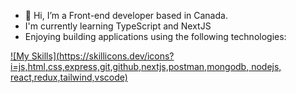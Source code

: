 - 👋 Hi, I’m a Front-end developer based in Canada. 
- I'm currently learning TypeScript and NextJS 
- Enjoying building applications using the following technologies:

[![My Skills](https://skillicons.dev/icons?i=js,html,css,express,git,github,nextjs,postman,mongodb, nodejs, react,redux,tailwind,vscode)](https://skillicons.dev)
